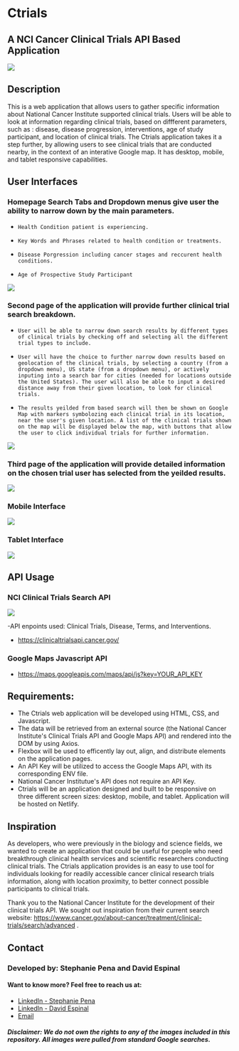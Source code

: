 # Ctrials
## A NCI Cancer Clinical Trials API Based Application

![](./Ctrials_app_banner.png)

## Description

This is a web application that allows users to gather specific information about National Cancer Institute supported clinical trials. Users will be able to look at information regarding clinical trials, based on diffferent parameters, such as : disease, disease progression, interventions, age of study participant, and location of clinical trials. The Ctrials application takes it a step further, by allowing users to see clinical trials that are conducted nearby, in the context of an interative Google map. It has desktop, mobile, and tablet responsive capabilities. 


## User Interfaces

### Homepage Search Tabs and Dropdown menus give user the ability to narrow down by the main parameters.
-     Health Condition patient is experiencing. 
-     Key Words and Phrases related to health condition or treatments.
-     Disease Porgression including cancer stages and reccurent health conditions.
-     Age of Prospective Study Participant

![](./cancer_app_Desktop_page_1.png)


### Second page of the application will provide further clinical trial search breakdown.
-     User will be able to narrow down search results by different types of clinical trials by checking off and selecting all the different trial types to include.
-     User will have the choice to further narrow down results based on geolocation of the clinical trials, by selecting a country (from a dropdown menu), US state (from a dropdown menu), or actively inputing into a search bar for cities (needed for locations outside the United States). The user will also be able to input a desired distance away from their given location, to look for clinical trials. 
-     The results yeilded from based search will then be shown on Google Map with markers symbolozing each clinical trial in its location, near the user's given location. A list of the clinical trials shown on the map will be displayed below the map, with buttons that allow the user to click individual trials for further information.

![](./cancer_app_Desktop_page_2.png)


### Third page of the application will provide detailed information on the chosen trial user has selected from the yeilded results. 

![](./cancer_app_Desktop_page_3.png)

### Mobile Interface

![](./cancer_app_iPhone8_mobile_correct.png)

### Tablet Interface

![](./cancer_app_tablet_correct.png)

## API Usage

### NCI Clinical Trials Search API

![](./NCI_API.png)

-API enpoints used: Clinical Trials, Disease, Terms, and Interventions.

-  https://clinicaltrialsapi.cancer.gov/
  
### Google Maps Javascript API

- https://maps.googleapis.com/maps/api/js?key=YOUR_API_KEY

## Requirements:

- The Ctrials web application will be developed using HTML, CSS, and Javascript.
- The data will be retrieved from an external source (the National Cancer Institute's Clinical Trials API and Google Maps API) and rendered into the DOM by using Axios. 
- Flexbox will be used to efficently lay out, align, and distribute elements on the application pages. 
- An API Key will be utilized to access the Google Maps API, with its corresponding ENV file. 
- National Cancer Institutue's API does not require an API Key.
- Ctrials will be an application designed and built to be responsive on three different screen sizes: desktop, mobile, and tablet. Application will be hosted on Netlify.


## Inspiration

As developers, who were previously in the biology and science fields, we wanted to create an application that could be useful for people who need breakthrough clinical health services and scientific researchers conducting clinical trials. The Ctrials application provides is an easy to use tool for individuals looking for readily accessible cancer clinical research trials information, along with location proximity, to better connect possible participants to clinical trials.  

Thank you to the National Cancer Institute for the development of their clinical trials API. We sought out inspiration from their current search website: https://www.cancer.gov/about-cancer/treatment/clinical-trials/search/advanced . 

## Contact

### Developed by: Stephanie Pena and David Espinal 

#### Want to know more? Feel free to reach us at: 

- [LinkedIn - Stephanie Pena](https://www.linkedin.com/in/stephanie-a-pe%C3%B1a-1132bb16a/)
- [LinkedIn - David Espinal](https://www.linkedin.com/in/david-espinal-28b91a1b7/)
- [Email](mailto:stephp23@gmail.com)

##### Disclaimer: We do not own the rights to any of the images included in this repository. All images were pulled from standard Google searches. 
